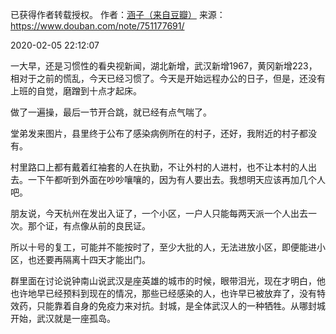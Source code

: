 已获得作者转载授权。
作者：[涵子（来自豆瓣）](https://www.douban.com/people/2029166/)
来源：https://www.douban.com/note/751177691/

2020-02-05 22:12:07

一大早，还是习惯性的看央视新闻，湖北新增，武汉新增1967，黄冈新增223，相对于之前的慌乱，今天已经习惯了。今天是开始远程办公的日子，但是，还没有上班的自觉，磨蹭到十点才起床。

做了一遍操，最后一节开合跳，就已经有点气喘了。

堂弟发来图片，县里终于公布了感染病例所在的村子，还好，我附近的村子都没有。

村里路口上都有戴着红袖套的人在执勤，不让外村的人进村，也不让本村的人出去。一下午都听到外面在吵吵嚷嚷的，因为有人要出去。我想明天应该再加几个人吧。

朋友说，今天杭州在发出入证了，一个小区，一户人只能每两天派一个人出去一次。那个证，有点像从前的良民证。

所以十号的复工，可能并不能按时了，至少大批的人，无法进放小区，即便能进小区，也还要再隔离十四天才能出门。

群里面在讨论说钟南山说武汉是座英雄的城市的时候，眼带泪光，现在才明白，他也许地早已经预料到现在的情况，那些已经感染的人，也许早已被放弃了，没有特效药，只能靠着自身的免疫力来对抗。封城，是全体武汉人的一种牺牲。从哪封城开始，武汉就是一座孤岛。